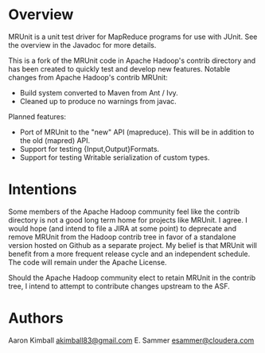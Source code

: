 # Overview #

MRUnit is a unit test driver for MapReduce programs for use with JUnit. See the
overview in the Javadoc for more details.

This is a fork of the MRUnit code in Apache Hadoop's contrib directory and has
been created to quickly test and develop new features. Notable changes from
Apache Hadoop's contrib MRUnit:

* Build system converted to Maven from Ant / Ivy.
* Cleaned up to produce no warnings from javac.

Planned features:

* Port of MRUnit to the "new" API (mapreduce). This will be in addition to the
  old (mapred) API.
* Support for testing {Input,Output}Formats.
* Support for testing Writable serialization of custom types.

# Intentions #

Some members of the Apache Hadoop community feel like the contrib directory is
not a good long term home for projects like MRUnit. I agree. I would hope (and
intend to file a JIRA at some point) to deprecate and remove MRUnit from the
Hadoop contrib tree in favor of a standalone version hosted on Github as a
separate project. My belief is that MRUnit will benefit from a more frequent
release cycle and an independent schedule. The code will remain under the
Apache License.

Should the Apache Hadoop community elect to retain MRUnit in the contrib tree,
I intend to attempt to contribute changes upstream to the ASF.

# Authors #

Aaron Kimball <akimball83@gmail.com>
E. Sammer <esammer@cloudera.com>
